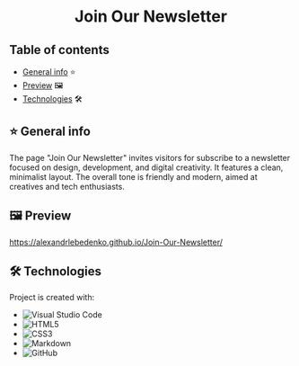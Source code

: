 # **<p style="text-align:center">Join Our Newsletter</p>**

## Table of contents

- [General info](#general-info) ⭐
- [Preview](#Illustrations) 🖼️
- [Technologies](#technologies) 🛠️

## <a id="general-info">⭐ General info</a>

The page "Join Our Newsletter" invites visitors for subscribe to a newsletter focused on design, development, and digital creativity. It features a clean, minimalist layout. The overall tone is friendly and modern, aimed at creatives and tech enthusiasts.

## <a id="Preview">🖼️ Preview</a>

<a style="font-size: 24px">https://alexandrlebedenko.github.io/Join-Our-Newsletter/</a>

## <a id="technologies">🛠️ Technologies</a>

Project is created with:

- ![Visual Studio Code](https://img.shields.io/badge/Visual%20Studio%20Code-0078d7.svg?style=for-the-badge&logo=visual-studio-code&logoColor=white)
- ![HTML5](https://img.shields.io/badge/html5-%23E34F26.svg?style=for-the-badge&logo=html5&logoColor=white)
- ![CSS3](https://img.shields.io/badge/css3-%231572B6.svg?style=for-the-badge&logo=css3&logoColor=white)
- ![Markdown](https://img.shields.io/badge/markdown-%23000000.svg?style=for-the-badge&logo=markdown&logoColor=white)
- ![GitHub](https://img.shields.io/badge/github-%23121011.svg?style=for-the-badge&logo=github&logoColor=white)
